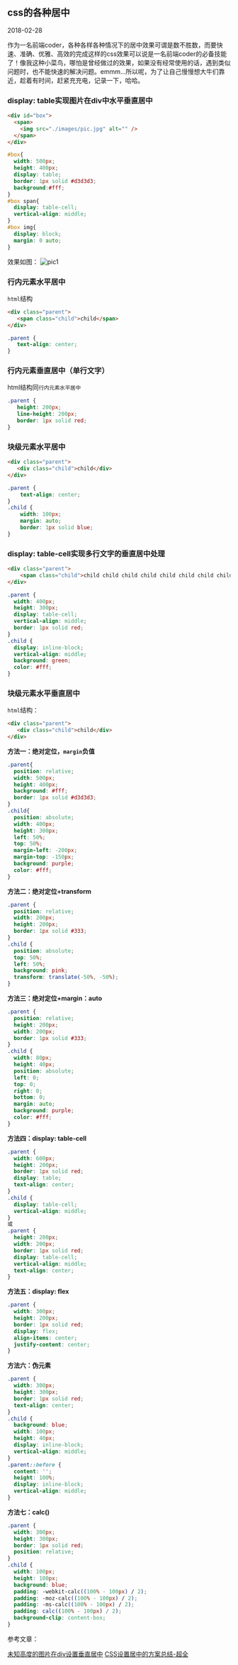 ## css的各种居中

2018-02-28

作为一名前端coder，各种各样各种情况下的居中效果可谓是数不胜数，而要快速、准确、优雅、高效的完成这样的css效果可以说是一名前端coder的必备技能了！像我这种小菜鸟，哪怕是曾经做过的效果，如果没有经常使用的话，遇到类似问题时，也不能快速的解决问题。emmm...所以呢，为了让自己慢慢想大牛们靠近，趁着有时间，赶紧充充电，记录一下，哈哈。

### display: table实现图片在div中水平垂直居中

```html
<div id="box">
  <span>
    <img src="./images/pic.jpg" alt="" />
  </span>
</div>
```
```css
#box{
  width: 500px;
  height: 400px;
  display: table;
  border: 1px solid #d3d3d3;
  background:#fff;
}
#box span{
  display: table-cell;
  vertical-align: middle;
}
#box img{
  display: block;
  margin: 0 auto;
}
```

效果如图：
![pic1](images/pic1.png)

### 行内元素水平居中

`html`结构
```html
<div class="parent">
   <span class="child">child</span>
</div>
```
```css
.parent {
   text-align: center;
}
```
### 行内元素垂直居中（单行文字）
html结构同`行内元素水平居中`
```css
.parent {
   height: 200px;
   line-height: 200px;
   border: 1px solid red;
}
```

### 块级元素水平居中
```html
<div class="parent">
   <div class="child">child</div>
</div>
```
```css
.parent {
    text-align: center;
}
.child {
    width: 100px;
    margin: auto;
    border: 1px solid blue;
}
```
### display: table-cell实现多行文字的垂直居中处理

```html
<div class="parent">
    <span class="child">child child child child child child child child child child child child child child child child child child child childchild child child </span>
</div>
```
```css
.parent {
  width: 400px;
  height: 300px;
  display: table-cell;
  vertical-align: middle;
  border: 1px solid red;
}
.child {
  display: inline-block;
  vertical-align: middle;
  background: green;
  color: #fff;
}
```

### 块级元素水平垂直居中
`html`结构：
```html
<div class="parent">
   <div class="child">child</div>
</div>
```
**方法一：绝对定位，`margin`负值**
```css
.parent{
  position: relative;
  width: 500px;
  height: 400px;
  background: #fff;
  border: 1px solid #d3d3d3;
}
.child{
  position: absolute;
  width: 400px;
  height: 300px;
  left: 50%;
  top: 50%;
  margin-left: -200px;
  margin-top: -150px;
  background: purple;
  color: #fff;
}
```

**方法二：绝对定位+transform**
```css
.parent {
  position: relative;
  width: 200px;
  height: 200px;
  border: 1px solid #333;
}
.child {
  position: absolute;
  top: 50%;
  left: 50%;
  background: pink;
  transform: translate(-50%, -50%);
}
```
**方法三：绝对定位+margin：auto**
```css
.parent {
  position: relative;
  height: 200px;
  width: 200px;
  border: 1px solid #333;
}
.child {
  width: 80px;
  height: 40px;
  position: absolute;
  left: 0;
  top: 0;
  right: 0;
  bottom: 0;
  margin: auto;
  background: purple;
  color: #fff;
}
```

**方法四：display: table-cell**
```css
.parent {
  width: 600px;
  height: 200px;
  border: 1px solid red;
  display: table;
  text-align: center;
}
.child {
  display: table-cell;
  vertical-align: middle;
}
或
.parent {
  height: 200px;
  width: 200px;
  border: 1px solid red;
  display: table-cell;
  vertical-align: middle;
  text-align: center;
}
```

**方法五：display: flex**
```css
.parent {
  width: 300px;
  height: 200px;
  border: 1px solid red;
  display: flex;
  align-items: center;
  justify-content: center;
}
```

**方法六：伪元素**
```css
.parent {
  width: 300px;
  height: 300px;
  border: 1px solid red;
  text-align: center;
}
.child {
  background: blue;
  width: 100px;
  height: 40px;
  display: inline-block;
  vertical-align: middle;
}
.parent::before {
  content: '';
  height: 100%;
  display: inline-block;
  vertical-align: middle;
}
```

**方法七：calc()**
```css
.parent {
  width: 300px;
  height: 300px;
  border: 1px solid red;
  position: relative;
}
.child {
  width: 100px;
  height: 100px;
  background: blue;
  padding: -webkit-calc((100% - 100px) / 2);
  padding: -moz-calc((100% - 100px) / 2);
  padding: -ms-calc((100% - 100px) / 2);
  padding: calc((100% - 100px) / 2);
  background-clip: content-box;
}
```

参考文章：

  [未知高度的图片在div设置垂直居中](http://www.cnblogs.com/leejersey/p/3780415.html)
  [CSS设置居中的方案总结-超全](https://juejin.im/post/5a7a9a545188257a892998ef)
